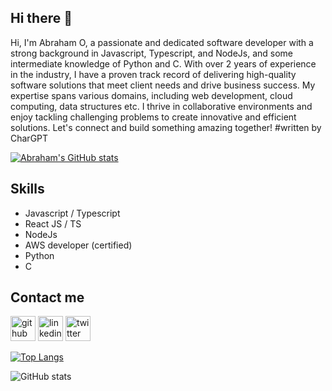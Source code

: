 ## Hi there 👋

Hi, I'm Abraham O, a passionate and dedicated software developer with a strong background in Javascript, Typescript, and NodeJs, and some intermediate knowledge of Python and C. With over 2 years of experience in the industry, I have a proven track record of delivering high-quality software solutions that meet client needs and drive business success. My expertise spans various domains, including web development, cloud computing, data structures etc. I thrive in collaborative environments and enjoy tackling challenging problems to create innovative and efficient solutions. Let's connect and build something amazing together! #written by CharGPT

[![Abraham's GitHub stats](https://github-readme-stats.vercel.app/api?username=aeorherhe)](https://github.com/anuraghazra/github-readme-stats)

## Skills
* Javascript / Typescript
* React JS / TS
* NodeJs
* AWS developer (certified)
* Python
* C

## Contact me
[<img src='https://cdn.jsdelivr.net/npm/simple-icons@3.0.1/icons/github.svg' alt='github' height='40'>](https://github.com/aeorherhe)
[<img src='https://cdn.jsdelivr.net/npm/simple-icons@3.0.1/icons/linkedin.svg' alt='linkedin' height='40'>](https://www.linkedin.com/in/aeorherhe/)
[<img src='https://cdn.jsdelivr.net/npm/simple-icons@3.0.1/icons/twitter.svg' alt='twitter' height='40'>](https://twitter.com/aeorherhe) 

[![Top Langs](https://github-readme-stats.vercel.app/api/top-langs/?username=aeorherhe)](https://github.com/anuraghazra/github-readme-stats)

![GitHub stats](https://github-readme-stats.vercel.app/api?username=aeorherhe&show_icons=true)  

